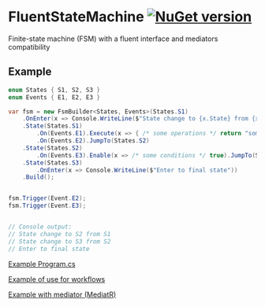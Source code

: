 # FluentStateMachine [![NuGet version](https://badge.fury.io/nu/FluentStateMachine.svg)](http://badge.fury.io/nu/FluentStateMachine)
Finite-state machine (FSM) with a fluent interface and mediators compatibility

## Example
```C#
enum States { S1, S2, S3 }
enum Events { E1, E2, E3 }
```

```C#
var fsm = new FsmBuilder<States, Events>(States.S1)
    .OnEnter(x => Console.WriteLine($"State change to {x.State} from {x.PrevState}"))
    .State(States.S1)
        .On(Events.E1).Execute(x => { /* some operations */ return "some data"; })
        .On(Events.E2).JumpTo(States.S2)
    .State(States.S2)
        .On(Events.E3).Enable(x => /* some conditions */ true).JumpTo(States.S3)
    .State(States.S3)
        .OnEnter(x => Console.WriteLine($"Enter to final state"))
    .Build();


fsm.Trigger(Event.E2);
fsm.Trigger(Event.E3);


// Console output:
// State change to S2 from S1
// State change to S3 from S2
// Enter to final state
```

[Example Program.cs](https://github.com/mustaddon/StateMachine/blob/master/Examples/Example.ConsoleApp/Program.cs)

[Example of use for workflows](https://github.com/mustaddon/StateMachine/blob/master/Examples/Example.ConsoleApp/WorkflowExample.cs)

[Example with mediator (MediatR)](https://github.com/mustaddon/StateMachine/blob/master/Examples/Example.ConsoleApp/MediatorExample.cs)
